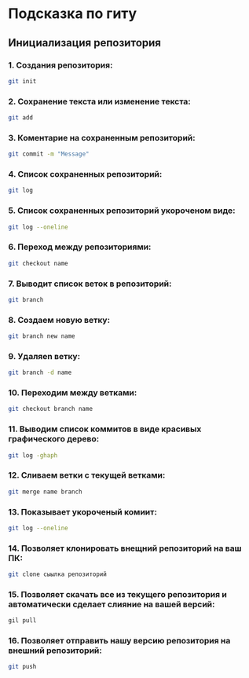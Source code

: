 # Подсказка по гиту

## Инициализация репозитория

### 1. Создания репозитория:

```sh
git init
```

### 2. Сохранение текста или изменение текста:

```sh
git add
```

### 3. Коментарие на сохраненным репозиторий:

```sh
git commit -m "Message"
```

### 4. Список сохраненных репозиторий:

```sh
git log
```

### 5. Список сохраненных репозиторий укороченом виде:

```sh
git log --oneline
```

### 6. Переход между репозиториями:

```sh
git checkout name
```

### 7. Выводит список веток  в репозиторий:

```sh
git branch
```

### 8. Создаем новую ветку:

```sh
git branch new name
```

### 9. Удаляеn ветку:

```sh
git branch -d name
```

### 10. Переходим между ветками:

```sh
git checkout branch name
```

### 11. Выводим список коммитов в виде красивых графического дерево:

```sh
git log -ghaph
```

### 12. Сливаем ветки с текущей ветками:

```sh
git merge name branch
```

### 13. Показывает укороченый комиит:

```sh
git log --oneline
```

### 14. Позволяет клонировать внещний репозиторий на ваш ПК:

```sh
git clone сыылка репозиторий
```

### 15. Позволяет скачать все из текущего репозитория и автоматически сделает слияние на вашей версий:

```sh
gil pull
```

### 16. Позволяет отправить нашу версию репозитория на внешний репозиторий:

```sh
git push
```
